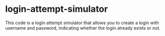 # login-attempt-simulator
This code is a login attempt simulator that allows you to create a login with username and password, indicating whether the login already exists or not.
